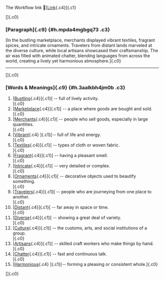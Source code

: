 The Workflow link
👏[[Link](https://www.google.com/url?q=http://www.google.com&sa=D&source=editors&ust=1759095530228701&usg=AOvVaw0BhrJA3YyPBHe44IkCtgdD){.c4}]{.c1}

[]{.c0}

### [Paragraph]{.c9} {#h.mpda4mgbgq73 .c3}

[In the bustling marketplace, merchants displayed vibrant textiles,
fragrant spices, and intricate ornaments. Travelers from distant lands
marveled at the diverse culture, while local artisans showcased their
craftsmanship. The air was filled with animated chatter, blending
languages from across the world, creating a lively yet harmonious
atmosphere.]{.c0}

------------------------------------------------------------------------

[]{.c0}

### [Words & Meanings]{.c9} {#h.3aalkbh4jm0b .c3}

1.  [[Bustling](https://www.google.com/url?q=http://www.google.com&sa=D&source=editors&ust=1759095530231060&usg=AOvVaw2p8iLlcck3RMMn318YnrA1){.c4}]{.c1}[ --
    full of lively activity.\
    ]{.c0}
2.  [[Marketplace](https://www.google.com/url?q=http://www.google.com&sa=D&source=editors&ust=1759095530231513&usg=AOvVaw0bytiYgbCx0O7uc_JZS0sw){.c4}]{.c1}[ --
    a place where goods are bought and sold.\
    ]{.c0}
3.  [[Merchants](https://www.google.com/url?q=http://www.google.com&sa=D&source=editors&ust=1759095530232878&usg=AOvVaw3R9aEegU_lwFJudeFlFXoz){.c4}]{.c1}[ --
    people who sell goods, especially in large quantities.\
    ]{.c0}
4.  [[Vibrant](https://www.google.com/url?q=http://www.google.com&sa=D&source=editors&ust=1759095530233407&usg=AOvVaw0GqDLyBJLPVrOwU3PrKwyP){.c4}
    ]{.c1}[-- full of life and energy.\
    ]{.c0}
5.  [[Textiles](https://www.google.com/url?q=http://www.google.com&sa=D&source=editors&ust=1759095530233782&usg=AOvVaw277UJZypatrp8x2tmjrh0K){.c4}]{.c1}[ --
    types of cloth or woven fabric.\
    ]{.c0}
6.  [[Fragrant](https://www.google.com/url?q=http://www.google.com&sa=D&source=editors&ust=1759095530234154&usg=AOvVaw3a7aOjnI6ILhVKCGCHGfEW){.c4}]{.c1}[ --
    having a pleasant smell.\
    ]{.c0}
7.  [[Intricate](https://www.google.com/url?q=http://www.google.com&sa=D&source=editors&ust=1759095530234515&usg=AOvVaw3V2SkjNGiASWxZxiytl5-a){.c4}]{.c1}[ --
    very detailed or complex.\
    ]{.c0}
8.  [[Ornaments](https://www.google.com/url?q=http://www.google.com&sa=D&source=editors&ust=1759095530234873&usg=AOvVaw0g7ATcPAnDtfXk8wS-w0mo){.c4}]{.c1}[ --
    decorative objects used to beautify something.\
    ]{.c0}
9.  [[Travelers](https://www.google.com/url?q=http://www.google.com&sa=D&source=editors&ust=1759095530235287&usg=AOvVaw2jx85-5Pw_GFTqsOMIVDqn){.c4}]{.c1}[ --
    people who are journeying from one place to another.\
    ]{.c0}
10. [[Distant](https://www.google.com/url?q=http://www.google.com&sa=D&source=editors&ust=1759095530235733&usg=AOvVaw0iXUStYH7rQb60EjOVTWus){.c4}]{.c1}[ --
    far away in space or time.\
    ]{.c0}
11. [[Diverse](https://www.google.com/url?q=http://www.google.com&sa=D&source=editors&ust=1759095530236068&usg=AOvVaw2j3H-AP6E_Bb3TVxd4M37T){.c4}]{.c1}[ --
    showing a great deal of variety.\
    ]{.c0}
12. [[Culture](https://www.google.com/url?q=http://www.google.com&sa=D&source=editors&ust=1759095530236433&usg=AOvVaw3xMA-i9jKeRjMKdoo3siNd){.c4}]{.c1}[ --
    the customs, arts, and social institutions of a group.\
    ]{.c0}
13. [[Artisans](https://www.google.com/url?q=http://www.google.com&sa=D&source=editors&ust=1759095530236852&usg=AOvVaw35eUSNCrvJr8hLKyPWJMPF){.c4}]{.c1}[ --
    skilled craft workers who make things by hand.\
    ]{.c0}
14. [[Chatter](https://www.google.com/url?q=http://www.google.com&sa=D&source=editors&ust=1759095530237247&usg=AOvVaw29I7v6XtLYwt2lYqfnyjAS){.c4}]{.c1}[ --
    fast and continuous talk.\
    ]{.c0}
15. [[Harmonious](https://www.google.com/url?q=http://www.google.com&sa=D&source=editors&ust=1759095530237601&usg=AOvVaw3h3SC45SLwtIPARdoFUjPJ){.c4}
    ]{.c1}[-- forming a pleasing or consistent whole.]{.c0}

[]{.c0}
